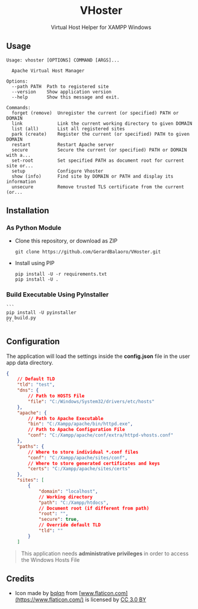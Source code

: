 <h1 align="center">VHoster</h1>
<p align="center">Virtual Host Helper for XAMPP Windows</p>


## Usage

```
Usage: vhoster [OPTIONS] COMMAND [ARGS]...

  Apache Virtual Host Manager

Options:
  --path PATH  Path to registered site
  --version    Show application version
  --help       Show this message and exit.

Commands:
  forget (remove)  Unregister the current (or specified) PATH or DOMAIN
  link             Link the current working directory to given DOMAIN
  list (all)       List all registered sites
  park (create)    Register the current (or specified) PATH to given DOMAIN
  restart          Restart Apache server
  secure           Secure the current (or specified) PATH or DOMAIN with a...
  set-root         Set specified PATH as document root for current site or...
  setup            Configure Vhoster
  show (info)      Find site by DOMAIN or PATH and display its information
  unsecure         Remove trusted TLS certificate from the current (or...
```


## Installation

### As Python Module

- Clone this repository, or download as ZIP

    ```
    git clone https://github.com/GerardBalaoro/VHoster.git
    ```

- Install using PIP

    ```
    pip install -U -r requirements.txt
    pip install -U .
    ```

### Build Executable Using PyInstaller

    ```
    pip install -U pyinstaller
    py build.py
    ```


## Configuration

The application will load the settings inside the **config.json** file in the user app data directory.

```json
{
    // Default TLD
    "tld": "test",
    "dns": {
        // Path to HOSTS File
        "file": "C:/Windows/System32/drivers/etc/hosts"
    },
    "apache": {
        // Path to Apache Executable
        "bin": "C:/Xampp/apache/bin/httpd.exe",
        // Path to Apache Configuration File
        "conf": "C:/Xampp/apache/conf/extra/httpd-vhosts.conf"
    },
    "paths": {
        // Where to store individual *.conf files
        "conf": "C:/Xampp/apache/sites/conf",
        // Where to store generated certificates and keys
        "certs": "C:/Xampp/apache/sites/certs"
    },
    "sites": [
        {
            "domain": "localhost",
            // Working directory
            "path": "C:/Xampp/htdocs",
            // Document root (if different from path)
            "root": "",
            "secure": true,
            // Override default TLD
            "tld": ""
        }
    ]
```

> This application needs **administrative privileges** in order to access the Windows Hosts File


## Credits

- Icon made by [bqlqn](https://www.flaticon.com/authors/bqlqn) from [www.flaticon.com](https://www.flaticon.com/) is licensed by [CC 3.0 BY](http://creativecommons.org/licenses/by/3.0/)